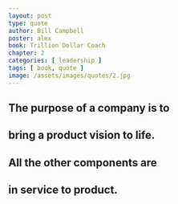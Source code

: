 ```yaml
---
layout: post
type: quote
author: Bill Campbell
poster: alex
book: Trillion Dollar Coach
chapter: 2
categories: [ leadership ]
tags: [ book, quote ]
image: /assets/images/quotes/2.jpg
---
```

## The purpose of a company is to 
## bring a product vision to life. 
## All the other components are 
## in service to product.
